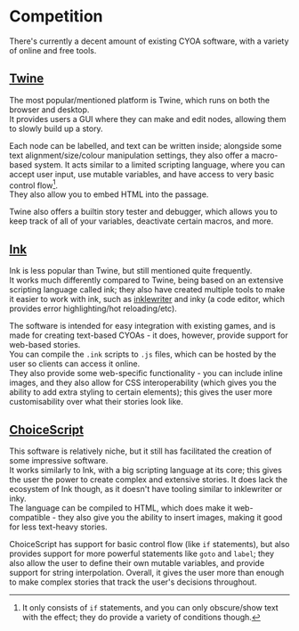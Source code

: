 # Competition

There's currently a decent amount of existing CYOA software, with a variety of online and free tools.

## [Twine](https://twinery.org)
The most popular/mentioned platform is Twine, which runs on both the browser and desktop.\
It provides users a GUI where they can make and edit nodes, allowing them to slowly build up a story.

Each node can be labelled, and text can be written inside; alongside some text alignment/size/colour manipulation settings, they also offer a macro-based system. It acts similar to a limited scripting language, where you can accept user input, use mutable variables, and have access to very basic control flow[^1].\
They also allow you to embed HTML into the passage.

Twine also offers a builtin story tester and debugger, which allows you to keep track of all of your variables, deactivate certain macros, and more.

[^1]: It only consists of `if` statements, and you can only obscure/show text with the effect; they do provide a variety of conditions though.

## [Ink](https://www.inklestudios.com/ink/)
Ink is less popular than Twine, but still mentioned quite frequently.\
It works much differently compared to Twine, being based on an extensive scripting language called ink; they also have created multiple tools to make it easier to work with ink, such as [inklewriter](https://www.inklestudios.com/inklewriter/) and inky (a code editor, which provides error highlighting/hot reloading/etc).

The software is intended for easy integration with existing games, and is made for creating text-based CYOAs - it does, however, provide support for web-based stories.\
You can compile the `.ink` scripts to `.js` files, which can be hosted by the user so clients can access it online.\
They also provide some web-specific functionality - you can include inline images, and they also allow for CSS interoperability (which gives you the ability to add extra styling to certain elements); this gives the user more customisability over what their stories look like.

## [ChoiceScript](https://www.choiceofgames.com/make-your-own-games/choicescript-intro/)
This software is relatively niche, but it still has facilitated the creation of some impressive software.\
It works similarly to Ink, with a big scripting language at its core; this gives the user the power to create complex and extensive stories. It does lack the ecosystem of Ink though, as it doesn't have tooling similar to inklewriter or inky.\
The language can be compiled to HTML, which does make it web-compatible - they also give you the ability to insert images, making it good for less text-heavy stories.

ChoiceScript has support for basic control flow (like `if` statements), but also provides support for more powerful statements like `goto` and `label`; they also allow the user to define their own mutable variables, and provide support for string interpolation. Overall, it gives the user more than enough to make complex stories that track the user's decisions throughout.
